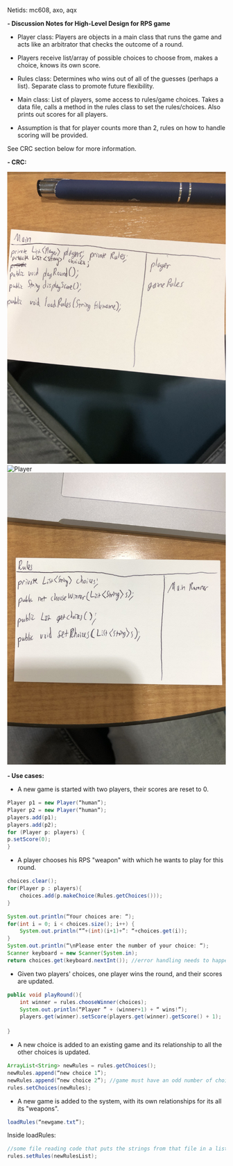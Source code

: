 Netids: mc608, axo, aqx

**- Discussion Notes for High-Level Design for RPS game**

* Player class: Players are objects in a main class that runs the game and acts like an arbitrator that checks the outcome of a round.

* Players receive list/array of possible choices to choose from, makes a choice, knows its own score.

* Rules class: Determines who wins out of all of the guesses (perhaps a list). Separate class to promote future flexibility.

* Main class: List of players, some access to rules/game choices. Takes a data file, calls a method in the rules class to set the rules/choices. Also prints out scores for all players.

* Assumption is that for player counts more than 2, rules on how to handle scoring will be provided.

See CRC section below for more information.

**- CRC:**

![Main Class](main.jpg)
![Player](player.jpg)
![Rules](rules.jpg)

**- Use cases:** 
* A new game is started with two players, their scores are reset to 0.
```java
Player p1 = new Player(“human”);
Player p2 = new Player(“human”);
players.add(p1);
players.add(p2);
for (Player p: players) {
p.setScore(0);
}
```
* A player chooses his RPS "weapon" with which he wants to play for this round.
```java
choices.clear();
for(Player p : players){
	choices.add(p.makeChoice(Rules.getChoices()));
}
```
```java
System.out.println(“Your choices are: “);
for(int i = 0; i < choices.size(); i++) {
	System.out.println(“”+(int)(i+1)+”: “+choices.get(i));
}
System.out.println(“\nPlease enter the number of your choice: “);
Scanner keyboard = new Scanner(System.in);
return choices.get(keyboard.nextInt()); //error handling needs to happen, but this is the idea

```


* Given two players' choices, one player wins the round, and their scores are updated.
```java
public void playRound(){
	int winner = rules.chooseWinner(choices);
	System.out.println(“Player ” + (winner+1) + “ wins!”);
	players.get(winner).setScore(players.get(winner).getScore() + 1);

}
```

* A new choice is added to an existing game and its relationship to all the other choices is updated.
```java
ArrayList<String> newRules = rules.getChoices();
newRules.append(“new choice 1”);
newRules.append(“new choice 2”); //game must have an odd number of choices
rules.setChoices(newRules);
```

* A new game is added to the system, with its own relationships for its all its "weapons".
```java
loadRules(“newgame.txt”);
```

Inside loadRules:
```java
//some file reading code that puts the strings from that file in a list//
rules.setRules(newRulesList);
```

